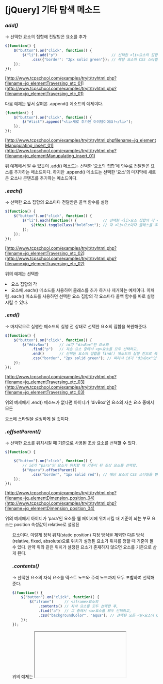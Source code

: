 # [jQuery] 기타 탐색 메소드

### *add()*

→ 선택한 요소의 집합에 전달받은 요소를 추가

```jsx
$(function() {
    $("button").on("click", function() {
        $("li").add("p")                         // 선택한 <li>요소의 집합에 <p>요소를 추가함.
            .css({"border": "2px solid green"}); // 해당 요소의 CSS 스타일을 변경함.
    });
});
```

[http://www.tcpschool.com/examples/tryit/tryhtml.php?filename=jq_elementTraversing_etc_01](http://www.tcpschool.com/examples/tryit/tryhtml.php?filename=jq_elementTraversing_etc_01)

다음 예제는 앞서 살펴본 .append() 메소드의 예제이다.

```jsx
(function() {
    $("button").on("click", function() {
        $("#list").append("<li>새로 추가된 아이템이에요!</li>");
    });
});
```

[http://www.tcpschool.com/examples/tryit/tryhtml.phpfilename=jq_elementManupulating_insert_01](http://www.tcpschool.com/examples/tryit/tryhtml.php?filename=jq_elementManupulating_insert_01)

위 예제에서 알 수 있듯이 .add() 메소드는 선택한 ‘요소의 집합’에 인수로 전달받은 요소를 추가하는 메소드이다. 
하지만 .append() 메소드는 선택한 ‘요소’의 마지막에 새로운 요소나 콘텐츠를 추가하는 메소드이다.
<br>

### *.each()*

→ 선택한 요소 집합의 요소마다 전달받은 콜백 함수를 실행

```jsx
$(function() {
    $("button").on("click", function() {
        $("li").each(function() {            // 선택한 <li>요소 집합의 각 <li>요소를 선택함.
            $(this).toggleClass("boldFont"); // 각 <li>요소마다 클래스를 추가하거나 제거함.
        });
    });
});
```

[http://www.tcpschool.com/examples/tryit/tryhtml.php?filename=jq_elementTraversing_etc_02](http://www.tcpschool.com/examples/tryit/tryhtml.php?filename=jq_elementTraversing_etc_02)

위의 예제는 선택한 <li> 요소 집합의 각 <li> 요소에 .each() 메소드를 사용하여 클래스를 추가
하거나 제거하는 예제이다. 이처럼 .each() 메소드를 사용하면 선택한 요소 집합의 각 요소마다
콜백 함수를 따로 실행시킬 수 있다.
<br>

### *.end()*

→ 마지막으로 실행한 메소드의 실행 전 상태로 선택한 요소의 집합을 복원해준다.

```jsx
$(function() {
    $("button").on("click", function() {
        $("#divBox")     // id가 "divBox"인 요소의
            .find("p")   // 자손 요소 중에서 <p>요소를 모두 선택하고,
            .end()       // 선택된 요소의 집합을 find() 메소드의 실행 전으로 복원함.
            .css("border", "2px solid green"); // 따라서 id가 "divBox"인 요소의 CSS 스타일을 설정함.
    });
});
```

[http://www.tcpschool.com/examples/tryit/tryhtml.php?filename=jq_elementTraversing_etc_03](http://www.tcpschool.com/examples/tryit/tryhtml.php?filename=jq_elementTraversing_etc_03)

위의 예제에서 .end() 메소드가 없다면 아이디가 ‘divBox’인 요소의 자손 요소 중에서 모든 <p> 요소에 스타일을 설정하게 될 것이다.
<br>

### *.offsetParent()*

→ 선택한 요소를 위치시킬 때 기준으로 사용된 조상 요소를 선택할 수 있다.

```jsx
$(function() {

    $("button").on("click", function() {
        // id가 "para"인 요소가 위치할 때 기준이 된 조상 요소를 선택함.
        $("#para").offsetParent()
            .css("border", "1px solid red"); // 해당 요소의 CSS 스타일을 변경함.
    });
});
```

[http://www.tcpschool.com/examples/tryit/tryhtml.php?filename=jq_elementDimension_position_04](http://www.tcpschool.com/examples/tryit/tryhtml.php?filename=jq_elementDimension_position_04)

위의 예제에서 아이디가 ‘para’인 요소를 웹 페이지에 위치시킬 때 기준이 되는 부모 요소는 position 속성값이 relative로 설정된 <ul> 요소이다. 이렇게 정적 위치(static position) 지정 방식을 제외한 
다른 방식(relative, fixed, absolute)으로 위치가 설정된 요소가 위치를 정할 때 기준이 될 수 있다. 
만약 위와 같은 위치가 설정된 요소가 존재하지 않으면 <html> 요소를 기준으로 삼게 된다.
<br>

### *.contents()*

→ 선택한 요소의 자식 요소를 덱스트 노드와 주석 노드까지 모두 포함하여 선택해준다.

```jsx
$(function() {
    $("button").on("click", function() {
        $("iframe")     // <iframe>요소의
            .contents() // 자식 요소를 모두 선택한 후,
            .find("a")  // 그 중에서 <a>요소를 모두 선택하고,
            .css("backgroundColor", "aqua"); // 선택된 모든 <a>요소의 CSS 스타일을 설정함.
    });
});
```

위의 예제는 <iframe> 요소의 모든 자식 요소를 선택한 후 그 중에서 <a> 요소만의 css 스타일을 변경하는 예제이다. 버튼을 누르면 <iframe> 요소에 로드된 모든 자식 요소 중 <a> 요소의 배경색만이 변경될 것이다. 이처럼 제이쿼리의 .contents() 메소드를 사용하면 <iframe> 요소의 내용에도 직접 접근할 수 있다.

<img src="https://s3.us-west-2.amazonaws.com/secure.notion-static.com/807c77ba-c7c3-42c9-b290-635de0c62afc/Untitled.png?X-Amz-Algorithm=AWS4-HMAC-SHA256&X-Amz-Content-Sha256=UNSIGNED-PAYLOAD&X-Amz-Credential=AKIAT73L2G45EIPT3X45%2F20220801%2Fus-west-2%2Fs3%2Faws4_request&X-Amz-Date=20220801T093403Z&X-Amz-Expires=86400&X-Amz-Signature=384b057fd7d65f6af92d934d4878b9f814441bc158ac41bdbb4c3e80818f5aef&X-Amz-SignedHeaders=host&response-content-disposition=filename%20%3D%22Untitled.png%22&x-id=GetObject">

<br><br>
👉 노션 : https://www.notion.so/tgmary09/jQuery-578f842b3ba7476da10dd8a87ae003c5
<br>
👉 출처 : [http://www.tcpschool.com/jquery/jq_elementTraversing_etc](http://www.tcpschool.com/jquery/jq_elementTraversing_etc)
